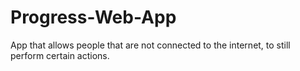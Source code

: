 # Progress-Web-App
App that allows people that are not connected to the internet, to still perform certain actions.
